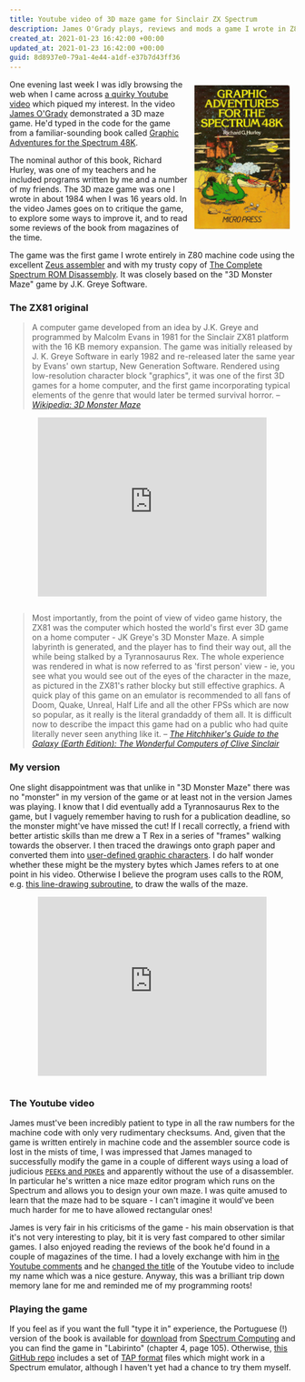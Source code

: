 ```yaml
---
title: Youtube video of 3D maze game for Sinclair ZX Spectrum
description: James O'Grady plays, reviews and mods a game I wrote in Z80 machine code in 1984
created_at: 2021-01-23 16:42:00 +00:00
updated_at: 2021-01-23 16:42:00 +00:00
guid: 8d8937e0-79a1-4e44-a1df-e37b7d43ff36
---
```


<img style="display: block; margin-left: auto; margin-right: auto; width: 33.3%; float:right; padding: 10px" src="/images/graphic-adventures-for-the-spectrum-48k.jpg" alt="Book cover for 'Graphic Adventures for the Spectrum 48K'">

One evening last week I was idly browsing the web when I came across [a quirky Youtube video](#the-youtube-video) which piqued my interest. In the video [James O'Grady][] demonstrated a 3D maze game. He'd typed in the code for the game from a familiar-sounding book called [Graphic Adventures for the Spectrum 48K][].

The nominal author of this book, Richard Hurley, was one of my teachers and he included programs written by me and a number of my friends. The 3D maze game was one I wrote in about 1984 when I was 16 years old. In the video James goes on to critique the game, to explore some ways to improve it, and to read some reviews of the book from magazines of the time.

The game was the first game I wrote entirely in Z80 machine code using the excellent [Zeus assembler][] and with my trusty copy of [The Complete Spectrum ROM Disassembly][]. It was closely based on the "3D Monster Maze" game by J.K. Greye Software.

### The ZX81 original

<blockquote>
  <p>
    A computer game developed from an idea by J.K. Greye and programmed by Malcolm Evans in 1981 for the Sinclair ZX81 platform with the 16 KB memory expansion. The game was initially released by J. K. Greye Software in early 1982 and re-released later the same year by Evans' own startup, New Generation Software. Rendered using low-resolution character block "graphics", it was one of the first 3D games for a home computer, and the first game incorporating typical elements of the genre that would later be termed survival horror.
    &ndash;
    <cite>
      <a href="https://en.wikipedia.org/wiki/3D_Monster_Maze">Wikipedia: 3D Monster Maze</a>
    </cite>
  </p>
</blockquote>

<div style="text-align: center; padding-bottom: 12px">
  <iframe width="80%" height="315" src="https://www.youtube.com/embed/nKvd0zPfBE4" frameborder="0" allow="accelerometer; autoplay; clipboard-write; encrypted-media; gyroscope; picture-in-picture" allowfullscreen></iframe>
</div>

<blockquote>
  <p>
    Most importantly, from the point of view of video game history, the ZX81 was the computer which hosted the world's first ever 3D game on a home computer - JK Greye's 3D Monster Maze. A simple labyrinth is generated, and the player has to find their way out, all the while being stalked by a Tyrannosaurus Rex. The whole experience was rendered in what is now referred to as 'first person' view - ie, you see what you would see out of the eyes of the character in the maze, as pictured in the ZX81's rather blocky but still effective graphics. A quick play of this game on an emulator is recommended to all fans of Doom, Quake, Unreal, Half Life and all the other FPSs which are now so popular, as it really is the literal grandaddy of them all. It is difficult now to describe the impact this game had on a public who had quite literally never seen anything like it.
    &ndash;
    <cite>
      <a href="https://h2g2.com/edited_entry/A821648">The Hitchhiker's Guide to the Galaxy (Earth Edition): The Wonderful Computers of Clive Sinclair</a>
    </cite>
  </p>
</blockquote>

### My version

One slight disappointment was that unlike in "3D Monster Maze" there was no "monster" in my version of the game or at least not in the version James was playing. I know that I did eventually add a Tyrannosaurus Rex to the game, but I vaguely remember having to rush for a publication deadline, so the monster might've have missed the cut! If I recall correctly, a friend with better artistic skills than me drew a T Rex in a series of "frames" walking towards the observer. I then traced the drawings onto graph paper and converted them into [user-defined graphic characters][]. I do half wonder whether these might be the mystery bytes which James refers to at one point in his video. Otherwise I believe the program uses calls to the ROM, e.g. [this line-drawing subroutine][], to draw the walls of the maze.

<div style="text-align: center; padding-bottom: 12px">
  <iframe width="80%" height="315" src="https://www.youtube.com/embed/Q656CqMIXLY" frameborder="0" allow="accelerometer; autoplay; clipboard-write; encrypted-media; gyroscope; picture-in-picture" allowfullscreen></iframe>
</div>

### The Youtube video

James must've been incredibly patient to type in all the raw numbers for the machine code with only very rudimentary checksums. And, given that the game is written entirely in machine code and the assembler source code is lost in the mists of time, I was impressed that James managed to successfully modify the game in a couple of different ways using a load of judicious [`PEEK`s and `POKE`s][peek-and-poke] and apparently without the use of a disassembler. In particular he's written a nice maze editor program which runs on the Spectrum and allows you to design your own maze. I was quite amused to learn that the maze had to be square - I can't imagine it would've been much harder for me to have allowed rectangular ones!

James is very fair in his criticisms of the game - his main observation is that it's not very interesting to play, bit it is very fast compared to other similar games. I also enjoyed reading the reviews of the book he'd found in a couple of magazines of the time. I had a lovely exchange with him in [the Youtube comments][] and he [changed the title][change-title-tweet] of the Youtube video to include my name which was a nice gesture. Anyway, this was a brilliant trip down memory lane for me and reminded me of my programming roots!

### Playing the game

If you feel as if you want the full "type it in" experience, the Portuguese (!) version of the book is available for [download][book-pdf] from [Spectrum Computing][] and you can find the game in "Labirinto" (chapter 4, page 105). Otherwise, [this GitHub repo][3s-maze-repo] includes a set of [TAP format][] files which might work in a Spectrum emulator, although I haven't yet had a chance to try them myself.

[James O'Grady]: https://twitter.com/JAMOGRAD
[Graphic Adventures for the Spectrum 48K]: https://www.amazon.co.uk/dp/0744700132
[Zeus assembler]: https://en.wikipedia.org/wiki/Zeus_Assembler
[3D Monster Maze]: https://en.wikipedia.org/wiki/3D_Monster_Maze
[the Youtube comments]: https://www.youtube.com/watch?v=Q656CqMIXLY&lc=UgzsXaL19aLWF7T3qCp4AaABAg
[peek-and-poke]: https://en.wikipedia.org/wiki/PEEK_and_POKE
[change-title-tweet]: https://twitter.com/JAMOGRAD/status/1351920870621589506
[The Complete Spectrum ROM Disassembly]: https://archive.org/details/CompleteSpectrumROMDisassemblyThe
[this line-drawing subroutine]: https://speccy.xyz/rom/asm/24b7
[the-wonderful-computers-of-clive-sinclair]: https://web.archive.org/web/20201130205629/http://h2g2.com/edited_entry/A821648
[user-defined graphic characters]: https://en.wikipedia.org/wiki/ZX_Spectrum_character_set
[3s-maze-repo]: https://github.com/floehopper/3d-maze
[book-pdf]: https://archive.org/download/World_of_Spectrum_June_2017_Mirror/World%20of%20Spectrum%20June%202017%20Mirror.zip/World%20of%20Spectrum%20June%202017%20Mirror/sinclair/books/g/GraphicAdventuresForTheSpectrum48K(AventurasGraficasParaOSpectrum48K)(TemposLivres).pdf
[Spectrum Computing]: https://spectrumcomputing.co.uk/index.php?cat=96&id=2000168
[TAP format]: https://worldofspectrum.org/faq/reference/formats.htm#TAP
